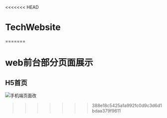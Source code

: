 <<<<<<< HEAD
 # TechWebsite
=======
# web前台部分页面展示

## H5首页
![手机端页面改](https://user-images.githubusercontent.com/49364130/224304932-cfda2e69-30b7-462a-b5ba-6a443922fad8.png)
>>>>>>> 388e18c5425a1a992fc0d9c3d6d1bdaa379f9611
